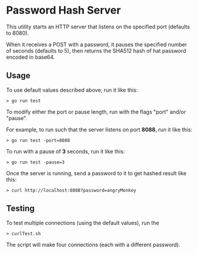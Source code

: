 # Password Hash Server

This utility starts an HTTP server that listens on the specified port (defaults to 8080).

When it receives a POST with a password, it pauses the specified number of seconds (defaults to 5), then returns the SHA512 hash of hat password encoded in base64.

## Usage

To use default values described above, run it like this:
```shell
> go run test
```
To modify either the port or pause length, run with the flags "port" and/or "pause".

For example, to run such that the server listens on port **8088**, run it like this:
```shell
> go run test -port=8088
```
To run with a pause of **3** seconds, run it like this:
```shell
> go run test -pause=3
```

Once the server is running, send a password to it to get hashed result like this:
```shell
> curl http://localhost:8088?password=angryMonkey
```

## Testing

To test multiple connections (using the default values), run the 
```shell
> curlTest.sh
```

The script will make four connections (each with a different password).